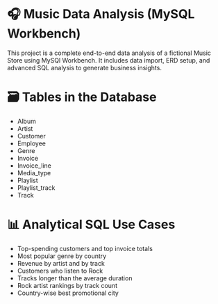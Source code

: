 # 🎧 Music Data Analysis (MySQL Workbench)
This project is a complete end-to-end data analysis of a fictional Music Store using MySQl Workbench. It includes data import, ERD setup, and advanced SQL analysis to generate business insights.

# 🗃️ Tables in the Database

- Album
- Artist
- Customer
- Employee
- Genre
- Invoice
- Invoice_line
- Media_type
- Playlist
- Playlist_track
- Track

# 📊 Analytical SQL Use Cases
- Top-spending customers and top invoice totals
- Most popular genre by country
- Revenue by artist and by track
- Customers who listen to Rock
- Tracks longer than the average duration
- Rock artist rankings by track count
- Country-wise best promotional city
